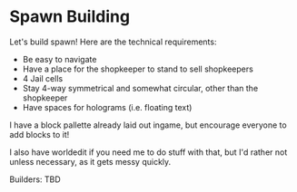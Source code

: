 # Spawn Building

Let's build spawn! Here are the technical requirements:
- Be easy to navigate
- Have a place for the shopkeeper to stand to sell shopkeepers
- 4 Jail cells
- Stay 4-way symmetrical and somewhat circular, other than the shopkeeper
- Have spaces for holograms (i.e. floating text)


I have a block pallette already laid out ingame, but encourage everyone to add blocks to it!

I also have worldedit if you need me to do stuff with that, but I'd rather not unless necessary, as it gets messy quickly.

Builders: TBD